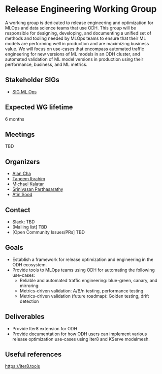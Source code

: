 # Release Engineering Working Group

A working group is dedicated to release engineering and optimization for MLOps and data science teams that use ODH. This group will be responsible for designing, developing, and documenting a unified set of methods and tooling needed by MLOps teams to ensure that their ML models are performing well in production and are maximizing business value. We will focus on use-cases that encompass automated traffic engineering for new versions of ML models in an ODH cluster, and automated validation of ML model versions in production using their performance, business, and ML metrics.

## Stakeholder SIGs

* [SIG ML Ops](/sig-ml-ops)

## Expected WG lifetime

6 months

## Meetings

TBD

## Organizers

* [Alan Cha](https://github.com/Alan-Cha)
* [Taneem Ibrahim](https://github.com/taneem-ibrahim)
* [Michael Kalatar](https://github.com/kalantar)
* [Srinivasan Parthasarathy](https://github.com/sriumcp)
* [Atin Sood](https://github.com/atinsood)

## Contact
- Slack: TBD
- [Mailing list] TBD
- [Open Community Issues/PRs] TBD

## Goals

* Establish a framework for release optimization and engineering in the ODH ecosystem.
* Provide tools to MLOps teams using ODH for automating the following use-cases:
    - Reliable and automated traffic engineering: blue-green, canary, and mirroring
    - Metrics-driven validation: A/B/n testing, performance testing
    - Metrics-driven validation (future roadmap): Golden testing, drift detection

## Deliverables

* Provide Iter8 extension for ODH
* Provide documentation for how ODH users can implement various release optimization use-cases using Iter8 and KServe modelmesh.

## Useful references

https://iter8.tools